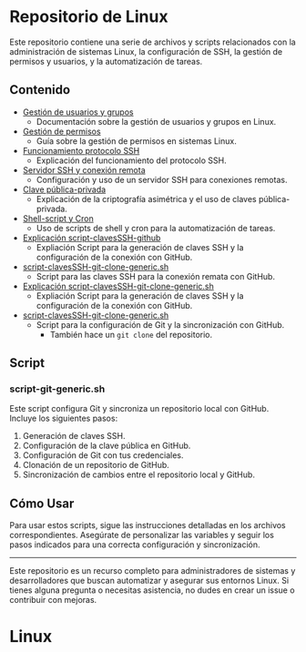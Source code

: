 # Repositorio de Linux

Este repositorio contiene una serie de archivos y scripts relacionados con la administración de sistemas Linux, la configuración de SSH, la gestión de permisos y usuarios, y la automatización de tareas.

## Contenido

- [Gestión de usuarios y grupos](./Gestion-de-usuarios-y-grupos.md)
    - Documentación sobre la gestión de usuarios y grupos en Linux.
- [Gestión de permisos](./Gestion-de-permisos.md)
    - Guía sobre la gestión de permisos en sistemas Linux.
- [Funcionamiento protocolo SSH](./FuncionamientoprotocoloSSH.md)
    - Explicación del funcionamiento del protocolo SSH.
- [Servidor SSH y conexión remota](./ServidorSSH_conexion-remota.md)
    -  Configuración y uso de un servidor SSH para conexiones remotas.
- [Clave pública-privada](./clave-publica-privada.md)
    - Explicación de la criptografía asimétrica y el uso de claves pública-privada.
- [Shell-script y Cron](./Shell-script_y_Cron.md)
    - Uso de scripts de shell y cron para la automatización de tareas.
- [Explicación script-clavesSSH-github](./script-clavesSSH-github.md)
    - Expliación Script para la generación de claves SSH y la configuración de la conexión con GitHub.
- [script-clavesSSH-git-clone-generic.sh](./script-clavesSSH-github.sh)
    - Script para las claves SSH para la conexión remata con GitHub.
- [Explicación script-clavesSSH-git-clone-generic.sh](./script-ssh-git-github.md)
    - Expliación Script para la generación de claves SSH y la configuración de la conexión con GitHub.
- [script-clavesSSH-git-clone-generic.sh](./script-clavesSSH-git-clone-generic.sh)
    - Script para la configuración de Git y la sincronización con GitHub.
        - También hace un `git clone` del repositorio.

## Script

### script-git-generic.sh

Este script configura Git y sincroniza un repositorio local con GitHub. Incluye los siguientes pasos:
1. Generación de claves SSH.
2. Configuración de la clave pública en GitHub.
3. Configuración de Git con tus credenciales.
4. Clonación de un repositorio de GitHub.
5. Sincronización de cambios entre el repositorio local y GitHub.

## Cómo Usar

Para usar estos scripts, sigue las instrucciones detalladas en los archivos correspondientes. Asegúrate de personalizar las variables y seguir los pasos indicados para una correcta configuración y sincronización.

---

Este repositorio es un recurso completo para administradores de sistemas y desarrolladores que buscan automatizar y asegurar sus entornos Linux. Si tienes alguna pregunta o necesitas asistencia, no dudes en crear un issue o contribuir con mejoras.

# Linux
